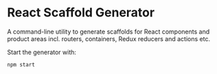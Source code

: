 # React Scaffold Generator

A command-line utility to generate scaffolds for React components and product areas incl. routers, containers, Redux reducers and actions etc.

Start the generator with:

```
npm start
```